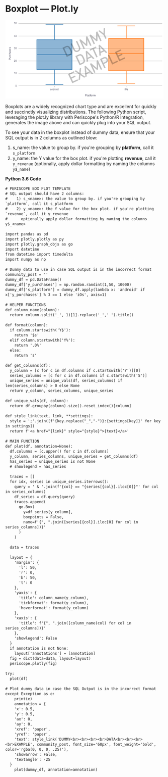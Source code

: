 # Boxplot — Plot.ly

![boxplot](/Python/Boxplot_Plotly/Images/boxplot.png)

Boxplots are a widely recognized chart type and are excellent for quickly and succinctly visualizing distributions. The following Python script, leveraging the plot.ly library with Periscope's Python/R Integration, generates the image above and can quickly plug into your SQL output.

To see your data in the boxplot instead of dummy data, ensure that your SQL output is in 2 columns as outlined blow:

1. s_name: the value to group by. if you're grouping by **platform**, call it `s_platform`
2. y_name: the Y value for the box plot. if you're plotting **revenue**, call it `y_revenue` (optionally, apply dollar formatting by naming the columns `y$_name`)

**Python 3.6 Code**

	# PERISCOPE BOX PLOT TEMPLATE
	# SQL output should have 2 columns:
	#    1) s_<name>: the value to group by. if you're grouping by `platform`, call it s_platform
	#    2) y_<name>: the Y value for the box plot. if you're plotting `revenue`, call it y_revenue
	#      optionally apply dollar formatting by naming the columns y$_<name>

	import pandas as pd
	import plotly.plotly as py
	import plotly.graph_objs as go
	import datetime
	from datetime import timedelta
	import numpy as np

	# Dummy data to use in case SQL output is in the incorrect format
	community_post = ''
	dummy_df = pd.DataFrame()
	dummy_df['y_purchases'] = np.random.randint(1,50, 10000)
	dummy_df['s_platform'] = dummy_df.apply(lambda x: 'android' if x['y_purchases'] % 3 == 1 else 'iOs', axis=1)

	# HELPER FUNCTIONS
	def column_name(column):
	  return column.split('_', 1)[1].replace('_',' ').title()

	def format(column):
	  if column.startswith('Y$'):
	    return '$s'
	  elif column.startswith('Y%'):
	    return '.0%'
	  else:
	    return 's'

	def get_columns(df):
	  y_column = [c for c in df.columns if c.startswith('Y')][0]
	  series_columns = [c for c in df.columns if c.startswith('S')]
	  unique_series = unique_vals(df, series_columns) if len(series_columns) > 0 else None
	  return y_column, series_columns, unique_series

	def unique_vals(df, column):
	  return df.groupby(column).size().reset_index()[column]

	def style_link(text, link, **settings):
	  style = ';'.join([f'{key.replace("_","-")}:{settings[key]}' for key in settings])
	  return f'<a href="{link}" style="{style}">{text}</a>'

	# MAIN FUNCTION
	def plot(df, annotation=None):
	  df.columns = [c.upper() for c in df.columns]
	  y_column, series_columns, unique_series = get_columns(df)
	  has_series = unique_series is not None
	  # showlegend = has_series

	  traces = []
	  for idx, series in unique_series.iterrows():
	    query = ' & '.join(f'{col} == "{series[{col}].iloc[0]}"' for col in series_columns)
	    df_series = df.query(query)
	    traces.append(
	      go.Box(
	        y=df_series[y_column],
	        boxpoints = False,
	        name=f'{", ".join([series[{col}].iloc[0] for col in series_columns])}'
	      )
	    )

	  data = traces

	  layout = {
	    'margin': {
	      'l': 50,
	      'r': 0,
	      'b': 50,
	      't': 0
	    },
	    'yaxis': {
	      'title': column_name(y_column),
	      'tickformat': format(y_column),
	      'hoverformat': format(y_column)
	    },
	    'xaxis': {
	      'title': f'{", ".join([column_name(col) for col in series_columns])}'
	    },
	    'showlegend': False
	  }
	  if annotation is not None:
	    layout['annotations'] = [annotation]
	  fig = dict(data=data, layout=layout)
	  periscope.plotly(fig)

	try:
	  plot(df)

	# Plot dummy data in case the SQL Output is in the incorrect format
	except Exception as e:
	    print(e)
	    annotation = {
	    'x': 0.5,
	    'y': 0.5,
	    'ax': 0,
	    'ay': 0,
	    'xref': 'paper',
	    'yref': 'paper',
	    'text': style_link('DUMMY<br><br><br><br>DATA<br><br><br><br>EXAMPLE', community_post, font_size='60px', font_weight='bold', color='rgba(0, 0, 0, .25)'),
	    'showarrow': False,
	    'textangle': -25
	  }
	    plot(dummy_df, annotation=annotation)